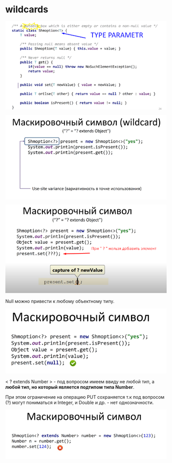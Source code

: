 # wildcards

![](<../../../.gitbook/assets/image (404).png>)

![](<../../../.gitbook/assets/image (386).png>)

![](<../../../.gitbook/assets/image (221).png>)

Null можно привести к любому объектному типу.

![](<../../../.gitbook/assets/image (316).png>)

< ? extends Number >  - под вопросом имеем ввиду не любой тип, а **любой тип, но который является подтипом типа Number**.

При этом ограничение на операцию PUT сохраняется т.к под вопросом (?) могут пониматься и Integer, и Double и др.  - нет однозначности.

![При этом ограничение на операцию PUT сохраняется т.к под вопросом (?) могут пониматься и Integer, и Double и др.  - нет однозначности.](<../../../.gitbook/assets/image (23).png>)
